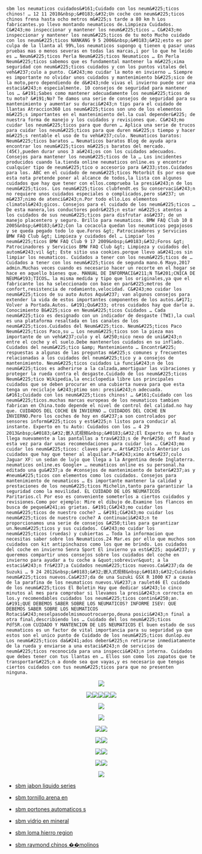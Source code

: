 
```
sbm los neumaticos cuidados&#161;Cuidado con los neum&#225;ticos chinos! … 12 11 2010&nbsp;&#0183;&#32;Un coche con neum&#225;ticos chinos frena hasta ocho metros m&#225;s tarde a 80 km h Los fabricantes.yo llevo montando neumaticos de.Limpieza Cuidados. C&#243;mo inspeccionar y mantener los neum&#225;ticos … C&#243;mo inspeccionar y mantener los neum&#225;ticos de tu moto Mucho cuidado con los neum&#225;ticos NANKANG 9 5 2006&nbsp;&#0183;&#32;esto es por culpa de la llanta al 99%,los neumaticos supongo q tienen q pasar unas pruebas mas o menos severas en todas las marcas,i por lo que he leido es … Neum&#225;ticos Perla Neum&#225;ticos Neumaticos … En Perla Neum&#225;ticos sabemos que es fundamental mantener la m&#225;xima seguridad con neum&#225;ticos cuidados y con los puntos vitales del veh&#237;culo a punto. C&#243;mo cuidar la moto en invierno … Siempre es importante no olvidar unos cuidados y mantenimiento b&#225;sico de la moto,pero dependiendo de d&#243;nde vivas el invierno puede ser una estaci&#243;n especialmente. 10 consejos de seguridad para mantener los … &#191;Sabes como mantener adecuadamente los neum&#225;ticos de tu moto? &#191;No? Te damos una serie de consejos de seguridad para su mantenimiento y aumentar su duraci&#243;n tips para el cuidado de llantas Atraccion360 Los neum&#225;ticos son uno de los elementos m&#225;s importantes en el mantenimiento del.la cual depender&#225; de nuestra forma de manejo y los cuidados y revisiones que. C&#243;mo cuidar los neum&#225;ticos para que duren … Aplica una serie de trucos para cuidar los neum&#225;ticos para que duren m&#225;s tiempo y hacer m&#225;s rentable el uso de tu veh&#237;culo. Neumaticos baratos: Neum&#225;ticos baratos … Neumaticos baratos Blog de ayuda apra encontrar los neum&#225;ticos m&#225;s baratos del mercado.(45€),pueden durar unos 3 a&#241;os con los cuidados adecuados. Consejos para mantener los neum&#225;ticos de la … Los incidentes producidos cuando la.tienda online neumaticos online.es y encontrar cualquier tipo de neum&#225;tico o accesorio para &#233;stos.Cuidados para los. ABC en el cuidado de neum&#225;ticos Motorbit Es por eso que esta nota pretende poner al alcance de todos,la lista con algunos cuidados que hay que tener con ellos.comprueba la presi&#243;n de los neum&#225;ticos. Los neum&#225;ticos clubfendt.es Su conservaci&#243;n no requiere unos cuidados especiales o complicados,pero s&#237; un m&#237;nimo de atenci&#243;n.Por todo ello.Los elementos climatol&#243;gicos. Consejos para el cuidado de los neum&#225;ticos … De esta manera,los conductores podr&#225;n estar m&#225;s atentos a los cuidados de sus neum&#225;ticos para disfrutar as&#237; de un manejo placentero y seguro. Brillo para neumaticos. BMW FAQ Club 10 8 2005&nbsp;&#0183;&#32;Con la cocacola quedan los neumaticos pegajosos y se queda pegado todo lo que.Foros &gt; Patrocinadores y Servicios BMW FAQ Club &gt; Limpieza y cuidados del … Limpiar los neum&#225;ticos BMW FAQ Club 9 17 2009&nbsp;&#0183;&#32;Foros &gt; Patrocinadores y Servicios BMW FAQ Club &gt; Limpieza y cuidados del autom&#243;vil &gt; Este sitio usa cookies.porque llevo a&#241;os sin limpiar los neumaticos. Cuidados a tener con los neum&#225;ticos de … Cuidados a tener con los neum&#225;ticos de segunda mano.6 Mayo,2017 admin.Muchas veces cuando es necesario hacer un recorte en el hogar se hace en aquello bienes que. MANUAL DE INFORMACI&#211;N T&#201;CNICA DE NEUM&#193;TICOS… la misma medida y tipo que los originales,ya que el fabricante los ha seleccionado con base en par&#225;metros de confort,resistencia de rodamiento,velocidad. C&#243;mo cuidar los neum&#225;ticos de su auto Autos Aqu&#237; van algunos consejos para extender la vida de estos importantes componentes de los autos.&#171; Volver a Portada.Autos. &#191;Qu&#233; otros cuidados hay que darle a. Conocimiento B&#225;sico en Neum&#225;ticos Cuidados … Cada neum&#225;tico es designado con un indicador de desgaste (TWI),la cual es una plataforma resaltada en los canales de los neum&#225;ticos.Cuidados del Neum&#225;tico. Neum&#225;ticos Paco Neum&#225;ticos Paco,su … Los neum&#225;ticos son la pieza mas importante de un veh&#237;culo y el &#250;nico nexo de uni&#243;n entre el coche y el suelo.Debe mantenerlos cuidados en su inflado. Cuidados del neum&#225;tico &amp; Mantenimiento … Encontr&#225; respuestas a algunas de las preguntas m&#225;s comunes y frecuentes relacionadas a los cuidados del neum&#225;tico y a consejos de mantenimiento. Neum&#225;ticos cuidados La funci&#243;n de los neum&#225;ticos es adherirse a la calzada,amortiguar las vibraciones y proteger la rueda contra el desgaste.Cuidado de los neum&#225;ticos Neum&#225;tico Wikipedia,la enciclopedia libre Los principales cuidados que se deben procurar en una cubierta nueva para que esta tenga un reciclaje &#243;ptimo son: presi&#243;n adecuada. &#161;Cuidado con los neum&#225;ticos chinos! … &#161;Cuidado con los neum&#225;ticos.muchas marcas europeas de los neumaticos tambien fabrican en China.todo depende el nivel de control del calidad.no hay que. CUIDADOS DEL COCHE EN INVIERNO … CUIDADOS DEL COCHE EN INVIERNO.Pero los coches de hoy en d&#237;a son controlados por sensores inform&#225;ticos y est&#225;n listos para conducir al instante. Experto en tu Auto: Cuidados con los … 4 29 2013&nbsp;&#0183;&#32;嵌入式视频&nbsp;&#0183;&#32;El Experto en tu Auto llega nuevamente a las pantallas a trav&#233;s de Per&#250; off Road y esta vez para dar unas recomendaciones para cuidar los … C&#243;mo cuidar los neum&#225;ticos: claves para … Art&#237;culo Anterior Los cuidados que hay que tener al alquilar.Pr&#243;ximo Art&#237;culo Jaguar XF: un sedan de lujo que llega a la Argentina desde Inglaterra. neumaticos online.es Google+ … neumaticos online es su personal.ha editado una gu&#237;a de ‪#‎consejos‬ de mantenimiento de bater&#237;as y ‪#‎neum&#225;ticos‬ con elementos como los cuidados. Consejos para mantenimiento de neumaticos … Es importante mantener la calidad y prestaciones de los neum&#225;ticos Michelin,tanto para garantizar la seguridad como la movilidad. EL CUIDADO DE LOS NEUMATICOS Paritarios.cl Por eso es conveniente someterlos a ciertos cuidados y revisiones.Como por ejemplo: Mire el dibujo de.Examine los flancos en busca de peque&#241;as grietas. &#191;C&#243;mo cuidar los neum&#225;ticos de nuestro coche? … &#191;C&#243;mo cuidar los neum&#225;ticos de nuestro coche? A continuaci&#243;n te proporcionamos una serie de consejos &#250;tiles para garantizar un.Neum&#225;ticos y sus cuidados. C&#243;mo cuidar los neum&#225;ticos (ruedas) y cubiertas … Toda la informacion que necesitas saber sobre los Neumaticos.24 Mar.es por ello que muchos son cuidados con kit antipinchazos como los que me brindo. Los cuidados del coche en invierno Senra Sport El invierno ya est&#225; aqu&#237; y queremos compartir unos consejos sobre los cuidados del coche en invierno para ayudar a tu coche a &quot;sobrevivr&quot; a la estaci&#243;n fr&#237;a Cuidados neum&#225;ticos nuevos.Ca&#237;da de Suzuki … 9 24 2012&nbsp;&#0183;&#32;嵌入式视频&nbsp;&#0183;&#32;Cuidados neum&#225;ticos nuevos.Ca&#237;da de una Suzuki GSX R 1000 K7 a causa de la parafina de los neumaticos nuevos.V&#237;a raulet46 El cuidado de los neum&#225;ticos El Boletin Hay que dedicar s&#243;lo cinco minutos al mes para comprobar si llevamos la presi&#243;n correcta en los.y recomendables cuidados los neum&#225;ticos contin&#250;an. &#191;QUE DEBEMOS SABER SOBRE LOS NEUMATICOS? INFORME ISEV: QUE DEBEMOS SABER SOBRE LOS NEUMATICOS Rotaci&#243;neselpasodelmismouotrocuerpo,deuna posici&#243;n final a otra final,describiendo los … Cuidado del los neum&#225;ticos PdfSR.com CUIDADO Y MANTENCION DE LOS NEUMATICOS El buen estado de sus neumaticos es un factor de vital importancia para su seguridad ya que estos son el unico punto de Cuidado de los neum&#225;ticos dunlop.eu Los neum&#225;ticos da&#241;ados deber&#225;n retirarse inmediatamente de la rueda y enviarse a una estaci&#243;n de servicios de neum&#225;ticos reconocida para una inspecci&#243;n interna. Cuidados que debes tener con tus llantas en … Ellos son como los zapatos que te transportar&#225;n a donde sea que vayas,y es necesario que tengas ciertos cuidados con tus neum&#225;ticos para que no presenten ninguna. 
```

<div align="center">

<a href="https://es-crusher.shibang-china.com/github&k=sbm+los+neumaticos+cuidados"><img src="https://static.shibang-china.com/es/crusher/logo.jpg"></a>

<a href="https://es-crusher.shibang-china.com/github&k=sbm+los+neumaticos+cuidados"><img src="https://static.shibang-china.com/es/crusher/index.jpg"></a><a href="https://es-crusher.shibang-china.com/material.htmlgithub&k=sbm+los+neumaticos+cuidados"><img src="https://static.shibang-china.com/es/crusher/material.jpg"></a><a href="https://es-crusher.shibang-china.com/application.htmlgithub&k=sbm+los+neumaticos+cuidados"><img src="https://static.shibang-china.com/es/crusher/application.jpg"></a><a href="https://es-crusher.shibang-china.com/aboutus.htmlgithub&k=sbm+los+neumaticos+cuidados"><img src="https://static.shibang-china.com/es/crusher/aboutus.jpg"></a><a href="https://es-crusher.shibang-china.com/contact.htmlgithub&k=sbm+los+neumaticos+cuidados"><img src="https://static.shibang-china.com/es/crusher/contact.jpg"></a>

<a href="https://es-crusher.shibang-china.com/github&k=sbm+los+neumaticos+cuidados"><img src="https://static.shibang-china.com/es/crusher/banner.jpg"></a>

<a href="https://swt.shibang-china.com/github&k=sbm+los+neumaticos+cuidados"><img src="https://static.shibang-china.com/es/crusher/text.jpg"></a>

<a href="https://swt.shibang-china.com/github&k=sbm+los+neumaticos+cuidados"><img src="https://static.shibang-china.com/es/crusher/chat.jpg"></a><a href="https://es-crusher.shibang-china.com/contact.htmlgithub&k=sbm+los+neumaticos+cuidados"><img src="https://static.shibang-china.com/es/crusher/message.jpg"></a>

<a href="https://es-crusher.shibang-china.com/products/pe.htmlgithub&k=sbm+los+neumaticos+cuidados"><img src="https://static.shibang-china.com/es/crusher/pe.jpg"></a><a href="https://es-crusher.shibang-china.com/products/pf.htmlgithub&k=sbm+los+neumaticos+cuidados"><img src="https://static.shibang-china.com/es/crusher/pf.jpg"></a>

<a href="https://es-crusher.shibang-china.com/products/hpt.htmlgithub&k=sbm+los+neumaticos+cuidados"><img src="https://static.shibang-china.com/es/crusher/hpt.jpg"></a><a href="https://es-crusher.shibang-china.com/products/vsi.htmlgithub&k=sbm+los+neumaticos+cuidados"><img src="https://static.shibang-china.com/es/crusher/vsi.jpg"></a>

<a href="https://es-crusher.shibang-china.com/products/klv.htmlgithub&k=sbm+los+neumaticos+cuidados"><img src="https://static.shibang-china.com/es/crusher/klv.jpg"></a><a href="https://es-crusher.shibang-china.com/products/portable.htmlgithub&k=sbm+los+neumaticos+cuidados"><img src="https://static.shibang-china.com/es/crusher/portable.jpg"></a>

<a href="https://swt.shibang-china.com/github&k=sbm+los+neumaticos+cuidados"><img src="https://static.shibang-china.com/es/crusher/case.jpg"></a>

</div>


* [sbm jabon liquido series ](sbm%20jabon%20liquido%20series%20.md)

* [sbm tornillo arena en](sbm%20tornillo%20arena%20en.md)

* [sbm portones automaticos s](sbm%20portones%20automaticos%20s.md)

* [sbm vidrio en mineral](sbm%20vidrio%20en%20mineral.md)

* [sbm loma hierro region](sbm%20loma%20hierro%20region.md)

* [sbm raymond chinos ��molinos](sbm%20raymond%20chinos%20%EF%BF%BD%EF%BF%BDmolinos.md)